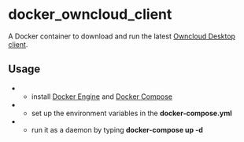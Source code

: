 # docker_owncloud_client
A Docker container to download and run the latest [Owncloud Desktop client](https://owncloud.com/desktop-app).

## Usage
* - install [Docker Engine](https://docs.docker.com/get-docker) and [Docker Compose](https://docs.docker.com/compose/install)
* - set up the environment variables in the **docker-compose.yml**
* - run it as a daemon by typing **docker-compose up -d**


